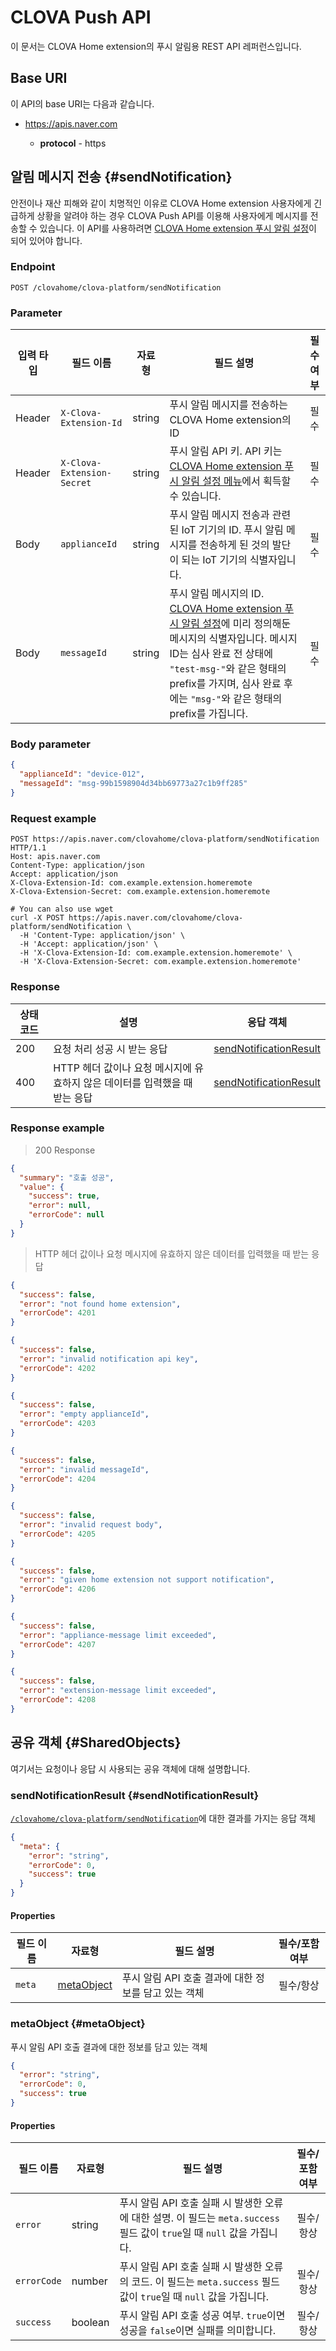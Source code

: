 # CLOVA Push API

이 문서는 CLOVA Home extension의 푸시 알림용 REST API 레퍼런스입니다.

## Base URI

이 API의 base URI는 다음과 같습니다.

* https://apis.naver.com

    * **protocol** -  https

<!--

<h1 id="-clova-push">CLOVA Push</h1> 

CLOVA Home extension 사용자에게 메시지를 전송합니다.

-->

## 알림 메시지 전송 {#sendNotification}

<a id="opIdsendNotification"></a>

안전이나 재산 피해와 같이 치명적인 이유로 CLOVA Home extension 사용자에게 긴급하게 상황을 알려야 하는 경우 CLOVA Push API를 이용해 사용자에게 메시지를 전송할 수 있습니다. 이 API를 사용하려면 [CLOVA Home extension 푸시 알림 설정](/DevConsole/Guides/Configure_Push_Settings.md)이 되어 있어야 합니다.

### Endpoint

```
POST /clovahome/clova-platform/sendNotification
```

### Parameter

| 입력 타입 | 필드 이름     | 자료형  | 필드 설명                   | 필수 여부 |
|-----------|---------------|---------|-----------------------------|:---------:|
| Header    | `X-Clova-Extension-Id` | string | 푸시 알림 메시지를 전송하는 CLOVA Home extension의 ID | 필수 |
| Header    | `X-Clova-Extension-Secret` | string | 푸시 알림 API 키. API 키는 [CLOVA Home extension 푸시 알림 설정 메뉴](/DevConsole/Guides/Configure_Push_Settings.md)에서 획득할 수 있습니다. | 필수 |
| Body    | `applianceId` | string | 푸시 알림 메시지 전송과 관련된 IoT 기기의 ID. 푸시 알림 메시지를 전송하게 된 것의 발단이 되는 IoT 기기의 식별자입니다. | 필수 |
| Body    | `messageId` | string | 푸시 알림 메시지의 ID. [CLOVA Home extension 푸시 알림 설정](/DevConsole/Guides/Configure_Push_Settings.md)에 미리 정의해둔 메시지의 식별자입니다. 메시지 ID는 심사 완료 전 상태에 `"test-msg-"`와 같은 형태의 prefix를 가지며, 심사 완료 후에는 `"msg-"`와 같은 형태의 prefix를 가집니다. | 필수 |

### Body parameter

```json
{
  "applianceId": "device-012",
  "messageId": "msg-99b1598904d34bb69773a27c1b9ff285"
}
```

### Request example

```http
POST https://apis.naver.com/clovahome/clova-platform/sendNotification HTTP/1.1
Host: apis.naver.com
Content-Type: application/json
Accept: application/json
X-Clova-Extension-Id: com.example.extension.homeremote
X-Clova-Extension-Secret: com.example.extension.homeremote

```

```shell
# You can also use wget
curl -X POST https://apis.naver.com/clovahome/clova-platform/sendNotification \
  -H 'Content-Type: application/json' \
  -H 'Accept: application/json' \
  -H 'X-Clova-Extension-Id: com.example.extension.homeremote' \
  -H 'X-Clova-Extension-Secret: com.example.extension.homeremote'
```

### Response

| 상태 코드 | 설명                                          | 응답 객체            |
|-----------|-----------------------------------------------|----------------------|
| 200       | 요청 처리 성공 시 받는 응답 | [sendNotificationResult](#schemasendnotificationresult) |
| 400       | HTTP 헤더 값이나 요청 메시지에 유효하지 않은 데이터를 입력했을 때 받는 응답 | [sendNotificationResult](#schemasendnotificationresult) |

### Response example

> 200 Response

```json
{
  "summary": "호출 성공",
  "value": {
    "success": true,
    "error": null,
    "errorCode": null
  }
}
```

> HTTP 헤더 값이나 요청 메시지에 유효하지 않은 데이터를 입력했을 때 받는 응답

```json
{
  "success": false,
  "error": "not found home extension",
  "errorCode": 4201
}
```

```json
{
  "success": false,
  "error": "invalid notification api key",
  "errorCode": 4202
}
```

```json
{
  "success": false,
  "error": "empty applianceId",
  "errorCode": 4203
}
```

```json
{
  "success": false,
  "error": "invalid messageId",
  "errorCode": 4204
}
```

```json
{
  "success": false,
  "error": "invalid request body",
  "errorCode": 4205
}
```

```json
{
  "success": false,
  "error": "given home extension not support notification",
  "errorCode": 4206
}
```

```json
{
  "success": false,
  "error": "appliance-message limit exceeded",
  "errorCode": 4207
}
```

```json
{
  "success": false,
  "error": "extension-message limit exceeded",
  "errorCode": 4208
}
```

## 공유 객체 {#SharedObjects}

여기서는 요청이나 응답 시 사용되는 공유 객체에 대해 설명합니다.

### sendNotificationResult {#sendNotificationResult}
<!-- backwards compatibility -->
<a id="schemasendnotificationresult" /><a id="schema_sendNotificationResult" /><a id="tocSsendnotificationresult" /><a id="tocssendnotificationresult" />

[`/clovahome/clova-platform/sendNotification`](#sendNotification)에 대한 결과를 가지는 응답 객체

```json
{
  "meta": {
    "error": "string",
    "errorCode": 0,
    "success": true
  }
}
```

#### Properties

| 필드 이름     | 자료형  | 필드 설명                   | 필수/포함 여부 |
|---------------|---------|-----------------------------|:---------:|
| `meta` | [metaObject](#schemametaobject) | 푸시 알림 API 호출 결과에 대한 정보를 담고 있는 객체 | 필수/항상 |

### metaObject {#metaObject}
<!-- backwards compatibility -->
<a id="schemametaobject" /><a id="schema_metaObject" /><a id="tocSmetaobject" /><a id="tocsmetaobject" />

푸시 알림 API 호출 결과에 대한 정보를 담고 있는 객체

```json
{
  "error": "string",
  "errorCode": 0,
  "success": true
}
```

#### Properties

| 필드 이름     | 자료형  | 필드 설명                   | 필수/포함 여부 |
|---------------|---------|-----------------------------|:---------:|
| `error` | string | 푸시 알림 API 호출 실패 시 발생한 오류에 대한 설명. 이 필드는 `meta.success` 필드 값이 `true`일 때 `null` 값을 가집니다. | 필수/항상 |
| `errorCode` | number | 푸시 알림 API 호출 실패 시 발생한 오류의 코드. 이 필드는 `meta.success` 필드 값이 `true`일 때 `null` 값을 가집니다. | 필수/항상 |
| `success` | boolean | 푸시 알림 API 호출 성공 여부. `true`이면 성공을 `false`이면 실패를 의미합니다. | 필수/항상 |

